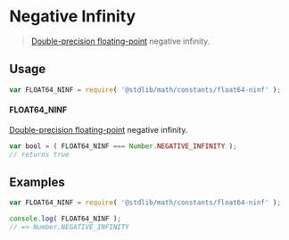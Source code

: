 # Negative Infinity

> [Double-precision floating-point][ieee754] negative infinity.

<section class="usage">

## Usage

``` javascript
var FLOAT64_NINF = require( '@stdlib/math/constants/float64-ninf' );
```

#### FLOAT64_NINF

[Double-precision floating-point][ieee754] negative infinity.

``` javascript
var bool = ( FLOAT64_NINF === Number.NEGATIVE_INFINITY );
// returns true
```

</section>

<!-- /.usage -->


<section class="examples">

## Examples

<!-- TODO: better example -->

``` javascript
var FLOAT64_NINF = require( '@stdlib/math/constants/float64-ninf' );

console.log( FLOAT64_NINF );
// => Number.NEGATIVE_INFINITY
```

</section>

<!-- /.examples -->


<section class="links">

[ieee754]: https://en.wikipedia.org/wiki/IEEE_754-1985

</section>

<!-- /.links -->
